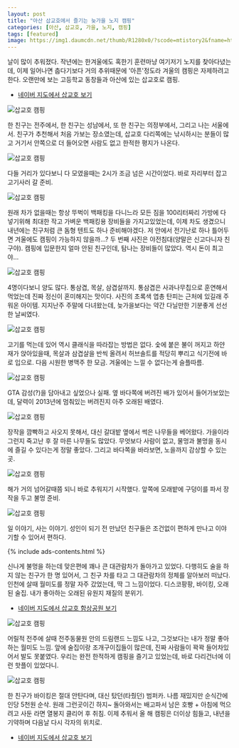 ```yaml
---
layout: post
title: "아산 삽교호에서 즐기는 늦가을 노지 캠핑"
categories: [아산, 삽교호, 가을, 노지, 캠핑]
tags: [featured]
image: https://img1.daumcdn.net/thumb/R1280x0/?scode=mtistory2&fname=https%3A%2F%2Fblog.kakaocdn.net%2Fdn%2FXQItX%2FbtrjzmEwnyL%2FPCy7JKIzyDbj0WaktQd2uK%2Fimg.jpg
---
```


날이 많이 추워졌다. 작년에는 한겨울에도 혹한기 훈련마냥 여기저기 노지를 찾아다녔는데, 이제 일어나면 춥다기보다 거의 추위때문에 '아픈'정도라 겨울의 캠핑은 자제하려고 한다. 오랜만에 보는 고등학교 동창들과 아산에 있는 삽교호로 캠핑.

- <a href="http://naver.me/FYuqK8ni" rel="noopener noreferrer" target="_blank" title="네이버 지도에서 삽교호 보기" class="markdown-link">네이버 지도에서 삽교호 보기</a>

![삽교호 캠핑](https://img1.daumcdn.net/thumb/R1280x0/?scode=mtistory2&fname=https%3A%2F%2Fblog.kakaocdn.net%2Fdn%2FlyYVK%2FbtrjBykAKcg%2FGVanlTISKtTGKQ1Q2mWPb0%2Fimg.png)

​한 친구는 전주에서, 한 친구는 성남에서, 또 한 친구는 의정부에서, 그리고 나는 서울에서. 친구가 추천해서 처음 가보는 장소였는데, 삽교호 다리쪽에는 낚시하시는 분들이 많고 거기서 안쪽으로 더 들어오면 사람도 없고 한적한 평지가 나온다.

![삽교호 캠핑](https://img1.daumcdn.net/thumb/R1280x0/?scode=mtistory2&fname=https%3A%2F%2Fblog.kakaocdn.net%2Fdn%2FbcRKAP%2FbtrjAeUgp2X%2F1S3D3iRVSgv0D2hUq6K1k0%2Fimg.png)

다들 거리가 있다보니 다 모였을때는 2시가 조금 넘은 시간이었다. 바로 자리부터 잡고 고기사러 갈 준비.

![삽교호 캠핑](https://img1.daumcdn.net/thumb/R1280x0/?scode=mtistory2&fname=https%3A%2F%2Fblog.kakaocdn.net%2Fdn%2Fw89ji%2Fbtrjxegdb1C%2FV8Rk2luDBisKB0Hz4EVaL0%2Fimg.png)

원래 차가 없을때는 항상 뚜벅이 백패킹을 다니느라 모든 짐을 100리터짜리 가방에 다 넣기위해 최대한 작고 가벼운 백패킹용 장비들을 가지고있었는데, 이제 차도 생겼으니 내년에는 친구처럼 큰 돔형 텐트도 하나 준비해야겠다. 저 안에서 전기난로 하나 틀어두면 겨울에도 캠핑이 가능하지 않을까...? 두 번째 사진은 야전침대(양말은 신고다니자 친구야). 캠핑에 입문한지 얼마 안된 친구인데, 탐나는 장비들이 많았다. 역시 돈이 최고야...

![삽교호 캠핑](https://img1.daumcdn.net/thumb/R1280x0/?scode=mtistory2&fname=https%3A%2F%2Fblog.kakaocdn.net%2Fdn%2Fk0ARp%2Fbtrjzni8cbb%2F6whWtHk1LvywcxiQi3cAIk%2Fimg.png)

4명이다보니 양도 많다. 통삼겹, 목살, 삼겹살까지. 통삼겹은 사과나무칩으로 훈연해서 먹었는데 진짜 정신이 혼미해지는 맛이다. 사진의 초록색 엽총 탄피는 근처에 있길래 주워온 아이템. 지지난주 주말에 다녀왔는데, 늦가을보다는 약간 다닐만한 기분좋게 선선한 날씨였다.

![삽교호 캠핑](https://img1.daumcdn.net/thumb/R1280x0/?scode=mtistory2&fname=https%3A%2F%2Fblog.kakaocdn.net%2Fdn%2Foeydg%2FbtrjCJ0g0w0%2FnnXacQO0gQ8NQ8WtnjTnCk%2Fimg.png)

고기를 먹는데 있어 역시 클래식을 따라잡는 방법은 없다. 숯에 붙은 불이 꺼지고 하얀 재가 앉아있을때, 목살과 삼겹살을 반씩 올려서 허브솔트를 적당히 뿌리고 식기전에 바로 입으로. 다음 시원한 병맥주 한 모금. 겨울에는 느낄 수 없다는게 슬플따름.

![삽교호 캠핑](https://img1.daumcdn.net/thumb/R1280x0/?scode=mtistory2&fname=https%3A%2F%2Fblog.kakaocdn.net%2Fdn%2Fyepkw%2FbtrjyJ1a7CE%2FYMxUnbO4Q0KfuMQjWP3bMk%2Fimg.jpg)

GTA 감성(?)을 담아내고 싶었으나 실패. 옆 바다쪽에 버려진 배가 있어서 들어가보았는데, 달력이 2013년에 멈춰있는 버려진지 아주 오래된 배였다.

![삽교호 캠핑](https://img1.daumcdn.net/thumb/R1280x0/?scode=mtistory2&fname=https%3A%2F%2Fblog.kakaocdn.net%2Fdn%2F7AKnU%2Fbtrjvr0FX2w%2FN6kRNlPK2pS5hn3d8eB6A0%2Fimg.jpg)

장작을 깜빡하고 사오지 못해서, 대신 갈대밭 옆에서 썩은 나무들을 베어왔다. 가을이라 그런지 죽고난 후 잘 마른 나무들도 많았다. 무엇보다 사람이 없고, 물멍과 불멍을 동시에 즐길 수 있다는게 정말 좋았다. 그리고 바다쪽을 바라보면, 노을까지 감상할 수 있는 곳.

![삽교호 캠핑](https://img1.daumcdn.net/thumb/R1280x0/?scode=mtistory2&fname=https%3A%2F%2Fblog.kakaocdn.net%2Fdn%2FXQItX%2FbtrjzmEwnyL%2FPCy7JKIzyDbj0WaktQd2uK%2Fimg.jpg)

해가 거의 넘어갈때쯤 되니 바로 추워지기 시작했다. 앞쪽에 모래밭에 구덩이를 파서 장작을 두고 불멍 준비.

![삽교호 캠핑](https://img1.daumcdn.net/thumb/R1280x0/?scode=mtistory2&fname=https%3A%2F%2Fblog.kakaocdn.net%2Fdn%2FbVvZhh%2FbtrjznpS49v%2FHImwfEr6KlkRN60lDqXJv0%2Fimg.png)

일 이야기, 사는 이야기. 성인이 되기 전 만났던 친구들은 조건없이 편하게 만나고 이야기할 수 있어서 편하다.

{% include ads-contents.html %}

신나게 불멍을 하는데 맞은편에 꽤나 큰 대관람차가 돌아가고 있었다. 다행히도 술을 하지 않는 친구가 한 명 있어서, 그 친구 차를 타고 그 대관람차의 정체를 알아보러 떠났다. 인천에 살때 월미도를 정말 자주 갔었는데, 딱 그 느낌이었다. 디스코팡팡, 바이킹, 오래된 술집. 내가 좋아하는 오래된 유원지 재질의 분위기.

- <a href="http://naver.me/5gir5CTU" rel="noopener noreferrer" target="_blank" title="네이버 지도에서 삽교호 함상공원 보기" class="markdown-link">네이버 지도에서 삽교호 함상공원 보기</a>

![삽교호 캠핑](https://img1.daumcdn.net/thumb/R1280x0/?scode=mtistory2&fname=https%3A%2F%2Fblog.kakaocdn.net%2Fdn%2FwrX0C%2FbtrjCB2qdfl%2FIg0susS18IsnKnj9D4Z9kK%2Fimg.png)

어릴적 전주에 살때 전주동물원 안의 드림랜드 느낌도 나고, 그것보다는 내가 정말 좋아하는 월미도 느낌. 앞에 술집이랑 조개구이집들이 많은데, 진짜 사람들이 꽉꽉 들어차있어서 발도 못붙였다. 우리는 완전 한적하게 캠핑을 즐기고 있었는데, 바로 다리건너에 이런 핫플이 있었다니.

![삽교호 캠핑](https://img1.daumcdn.net/thumb/R1280x0/?scode=mtistory2&fname=https%3A%2F%2Fblog.kakaocdn.net%2Fdn%2FWr61J%2FbtrjxBhG61x%2FYNtNr0uL1DZH7TSVTnN1aK%2Fimg.jpg)

한 친구가 바이킹은 절대 안탄다며, 대신 탔던(타줬던) 범퍼카. 나름 재밌지만 순식간에 인당 5천원 순삭. 원래 그런곳이긴 하지~ 돌아와서는 배고파서 남은 호빵 + 아침에 먹으려고 사둔 라면 열봉지 클리어 후 취침. 이제 추워서 올 해 캠핑은 더이상 힘들고, 내년을 기약하며 다음날 다시 각자의 위치로.

- <a href="http://naver.me/FYuqK8ni" rel="noopener noreferrer" target="_blank" title="네이버 지도에서 삽교호 보기" class="markdown-link">네이버 지도에서 삽교호 보기</a>
